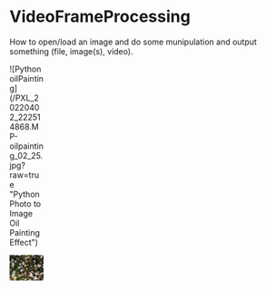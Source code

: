 # VideoFrameProcessing
How to open/load an image and do some munipulation and output something (file, image(s), video).

<div style="width:60px ; height:60px">
![Python oilPainting](/PXL_20220402_222514868.MP-oilpainting_02_25.jpg?raw=true "Python Photo to Image Oil Painting Effect")
<div>
  
![Python oilPainting](/PXL_20220402_222514868.MP-oilpainting_02_25.jpg?raw=true "Python Photo to Image Oil Painting Effect")

